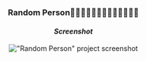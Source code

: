 <div align="center">

### Random Person🧝🏻👩🏻‍🌾🧚🏻‍♀️👨🏻‍💻🧜🏻

#### _Screenshot_

!["Random Person" project screenshot](https://i.postimg.cc/MHrnSVYf/person.png)

</div>

